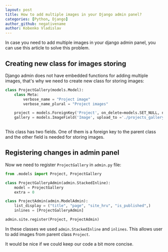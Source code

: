 ```yaml
---
layout: post
title: How to add multiple images in your Django admin panel?
categories: [Python, Django]
author_github: negativename
author: Kobenko Vladislav
---
```


In case you need to add multiple images in your django admin panel, you can use this article to solve this problem.

## Creating new class for images storing

Django admin does not have embedded functions for adding multiple images, that's why we need to create new class for storing images:

```python
class ProjectGallery(models.Model):
    class Meta:
        verbose_name = "Project image"
        verbose_name_plural = "Project images"

    project = models.ForeignKey('Project', on_delete=models.SET_NULL, null=True, blank=True, verbose_name='Project')
    gallery = models.ImageField('Image', upload_to ='./projects_gallery/', null=True, blank=True)
    
```

This class has two fields. One of them is a foreign key to the parent class and the other field is needed for storing images.

## Registering changes in admin panel

Now we need to register `ProjectGallery` in `admin.py` file:

```python
from .models import Project, ProjectGallery

class ProjectGalleryAdmin(admin.StackedInline):
    model = ProjectGallery
    extra = 0

class ProjectAdmin(admin.ModelAdmin):
    list_display = ("title", "page", "site_hru", "is_published",)
    inlines = [ProjectGalleryAdmin]

admin.site.register(Project, ProjectAdmin)
```

In these classes we used `admin.StackedInline` and `inlines`. This allows user to add images from parent class `Project`.

It would be nice if we could keep our code a bit more concise.